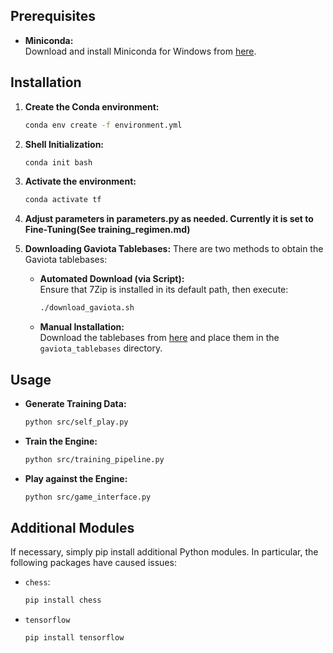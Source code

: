 ## Prerequisites

- **Miniconda:**  
  Download and install Miniconda for Windows from [here](https://repo.anaconda.com/miniconda/Miniconda3-latest-Windows-x86_64.exe).

## Installation

1. **Create the Conda environment:**

   ```bash
   conda env create -f environment.yml

2. **Shell Initialization:**
    ```bash
    conda init bash
   
3. **Activate the environment:**
   ```bash
   conda activate tf

4. **Adjust parameters in parameters.py as needed. Currently it is set to Fine-Tuning(See training_regimen.md)**

5. **Downloading Gaviota Tablebases:**
    There are two methods to obtain the Gaviota tablebases:

   - **Automated Download (via Script):**  
     Ensure that 7Zip is installed in its default path, then execute:
     ```bash
     ./download_gaviota.sh
   - **Manual Installation:**  
     Download the tablebases from [here](https://chess.cygnitec.com/tablebases/gaviota/) and place them in the `gaviota_tablebases` directory.

## Usage

- **Generate Training Data:**

  ```bash
  python src/self_play.py
  
- **Train the Engine:**

  ```bash
  python src/training_pipeline.py
  
- **Play against the Engine:**

  ```bash
  python src/game_interface.py

## Additional Modules

If necessary, simply pip install additional Python modules. In particular, the following packages have caused issues:

- `chess`:  
    ```bash 
  pip install chess
- `tensorflow`  
    ```bash
    pip install tensorflow
